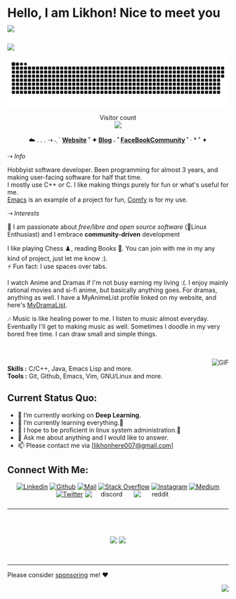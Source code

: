 # Hello, I am Likhon! Nice to meet you <img src="https://media.giphy.com/media/mA28dHGEU8Us36wEYJ/giphy.gif" height="32" />

![](https://media0.giphy.com/media/3otPorWLQJq5GmHRtu/giphy.gif)

<a href=#><img src="contributions.svg"></a>

<p align="center"> 
  Visitor count<br>
  <img src="https://profile-counter.glitch.me/daweedkob/count.svg" />
</p>



<div align="center">
  <p>
    ☁️ . . . ⇢ ˗ˏˋ
    <strong>
    <a href='https://github.com/Likhon-baRoy'>Website</a> ˚ ✦
    <a href='https://github.com/Likhon-baRoy'>Blog</a> ˗ ˚
      <a href='https://www.facebook.com/likhonhere007'>FaceBookCommunity</a>
  </strong>
                ˚  ·        
      * ˚ ✦
  </p>
</div>

<p>⇢ <i>Info</i></p>

Hobbyist software developer. Been programming for almost 3 years, and making user-facing software for half that time.  
I mostly use C++ or C. I like making things purely for fun or what's useful for me.  
[Emacs] is an example of a project for fun, [Comfy] is for my use.

[Emacs]: https://github.com/Likhon-baRoy/.emacs.d
[Comfy]: https://github.com/Likhon-baRoy/dotfiles

<p>⇢ <i>Interests</i></p>

🤖 I am passionate about *free/libre and open source software* (🐧Linux Enthusiast) and I embrace **community-driven** development

I like playing Chess ♟️, reading Books 📖. You can join with me in my any kind of project, just let me know :).</br>
⚡ Fun fact: I use spaces over tabs.

I watch Anime and Dramas if I'm not busy earning my living :(. I enjoy mainly rational movies and si-fi anime, but basically anything goes.
For dramas, anything as well. I have a MyAnimeList profile linked on my website, and here's [MyDramaList].

🎶 Music is like healing power to me. I listen to music almost everyday. Eventually I'll get to making music as well.
Sometimes I doodle in my very bored free time. I can draw small and simple things.

[MyDramaList]: https://github.com/Likhon-baRoy/org-notes/blob/main/quotes.org
</br>
</br>
<img align="right" alt="GIF" src="https://media.giphy.com/media/iIqmM5tTjmpOB9mpbn/giphy.gif"/>

**Skills :** C/C++, Java, Emacs Lisp and more.
</br>
**Tools :** Git, Github, Emacs, Vim, GNU/Linux and more.


**Current Status Quo:**
----

* 🔭 I’m currently working on **Deep Learning**.
* 🌱 I’m currently learning everything.🤣
* 🤔 I hope to be proficient in linux system administration.🐧
* 💬 Ask me about anything and I would like to answer.
* 📫 Please contact me via [likhonhere007@gmail.com]

<h2 align="left">Connect With Me:</h2>

<div align=center>

[![Linkedin](https://img.shields.io/badge/LinkedIn-0077B5?style=for-the-badge&logo=linkedin&logoColor=white)](https://www.linkedin.com/in/)
[![Github](https://img.shields.io/badge/GitHub-100000?style=for-the-badge&logo=github&logoColor=white)](https://github.com/Likhon-baRoy
)
[![Mail](https://img.shields.io/badge/Gmail-D14836?style=for-the-badge&logo=gmail&logoColor=white)](mailto:likhonhere007@gmail.com)
[![Stack Overflow](https://img.shields.io/badge/Stack_Overflow-FE7A16?style=for-the-badge&logo=stack-overflow&logoColor=white)](https://stackoverflow.com/users/12948324/likhon-baroy)
[![Instagram](https://img.shields.io/badge/Instagram-E4405F?style=for-the-badge&logo=instagram&logoColor=white)](https://www.instagram.com/)
[![Medium](https://img.shields.io/badge/Medium-12100E?style=for-the-badge&logo=medium&logoColor=white)](https://www.medium.com/)
[![Twitter](https://img.shields.io/badge/Twitter-1DA1F2?style=for-the-badge&logo=twitter&logoColor=white)](https://twitter.com/suidan_lidan)
<a style="text-decoration: none;box-shadow: none;height: 28px;display: inline-block;" rel="noreferrer" href="https://discord.com/users/Likhon BaRoy#9576" target="_blank">
<img alt="discord" src="https://ahmubashshir.github.io/assets/badges/discord.svg" style="display:inline-block;height:28px;margin:0 1px 0!important" width="104.75" height="28">
</a>
<a style="text-decoration: none;box-shadow: none;height: 28px;display: inline-block;" rel="noreferrer" href="https://www.reddit.com/user/Likhon-BaRoy" target="_blank">
<img alt="reddit" src="https://ahmubashshir.github.io/assets/badges/reddit.svg" style="display:inline-block;height:28px;margin:0 1px 0!important" width="104.75" height="28">
</a>
  
</div>



-----


 <br>
 <br>
 <p align="center">
  <img height="150" src="https://github-readme-stats.vercel.app/api/top-langs/?username=Likhon-baRoy&layout=compact&hide=html&theme=dracula"/>
 
  
  <img height="150" src="https://github-readme-stats.vercel.app/api?username=Likhon-baRoy&count_private=true&show_icons=true&theme=dracula&include_all_commits=true"/>
  </P><br>
  
 
 
 
----------------


Please consider [sponsoring](https://github.com/sponsors/Likhon-baRoy/) me! ❤

<div align="right">
  
![](https://komarev.com/ghpvc/?username=Likhon-baRoy&color=ff69b4)

</div>
